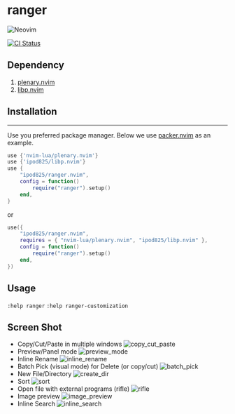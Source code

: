 ranger
=============
![Neovim](https://img.shields.io/badge/NeoVim-%2357A143.svg?&style=for-the-badge&logo=neovim&logoColor=white)

[![CI Status](https://github.com/ipod825/ranger.nvim/workflows/CI/badge.svg?branch=main)](https://github.com/ipod825/ranger.nvim/actions)

## Dependency
1. [plenary.nvim](https://github.com/nvim-lua/plenary.nvim)
2. [libp.nvim](https://github.com/ipod825/libp.nvim)

## Installation
------------

Use you preferred package manager. Below we use [packer.nvim](https://github.com/wbthomason/packer.nvim) as an example.

```lua
use {'nvim-lua/plenary.nvim'}
use {'ipod825/libp.nvim'}
use {
	"ipod825/ranger.nvim",
	config = function()
		require("ranger").setup()
	end,
}
```
or

```lua
use({
	"ipod825/ranger.nvim",
	requires = { "nvim-lua/plenary.nvim", "ipod825/libp.nvim" },
	config = function()
		require("ranger").setup()
	end,
})
```

## Usage
`:help ranger` `:help ranger-customization`

## Screen Shot
* Copy/Cut/Paste in multiple windows
![copy_cut_paste](https://user-images.githubusercontent.com/1246394/189580388-793f7bb3-d7c3-4497-a3f3-6fbc7193ab0c.gif)
* Preview/Panel mode
![preview_mode](https://user-images.githubusercontent.com/1246394/189579801-22d23a08-03ee-41cc-96c1-3f94bb746995.gif)
* Inline Rename
![inline_rename](https://user-images.githubusercontent.com/1246394/189579787-245fa9ae-131b-4d73-ac6d-6b684004c7ac.gif)
* Batch Pick (visual mode) for Delete (or copy/cut)
![batch_pick](https://user-images.githubusercontent.com/1246394/189579758-1f65fd87-ab53-4802-8bec-00604028d70f.gif)
* New File/Directory
![create_dir](https://user-images.githubusercontent.com/1246394/189579774-6fc69470-a349-4b61-8304-bd63d9903446.gif)
* Sort
![sort](https://user-images.githubusercontent.com/1246394/189579838-b8a6d674-759a-40a6-996d-ada2787776fc.gif)
* Open file with external programs (rifle)
![rifle](https://user-images.githubusercontent.com/1246394/189579808-0b3dfb0c-0b14-4e24-908d-4e8b6c52b55b.gif)
* Image preview
![image_preview](https://user-images.githubusercontent.com/1246394/189579780-31764fca-9f7d-4670-b0c8-f95192918f9f.gif)
* Inline Search
![inline_search](https://user-images.githubusercontent.com/1246394/189579793-a1771cfd-9187-458f-8ce1-0a5534f095b5.gif)
